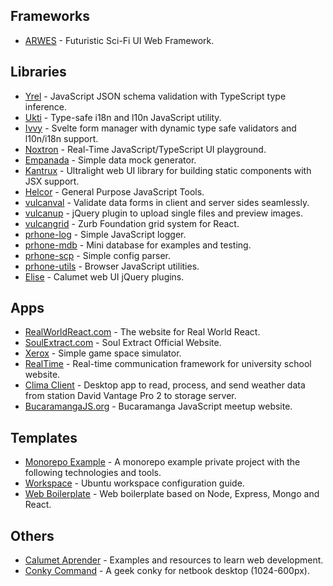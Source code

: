 ## Frameworks

- [ARWES](https://github.com/arwes/arwes) - Futuristic Sci-Fi UI Web Framework.

## Libraries

- [Yrel](https://github.com/romelperez/yrel) - JavaScript JSON schema validation with TypeScript type inference.
- [Ukti](https://github.com/romelperez/ukti) - Type-safe i18n and l10n JavaScript utility.
- [Ivvy](https://github.com/romelperez/ivvy) - Svelte form manager with dynamic type safe validators and l10n/i18n support.
- [Noxtron](https://github.com/romelperez/noxtron) - Real-Time JavaScript/TypeScript UI playground.
- [Empanada](https://github.com/romelperez/empanada) - Simple data mock generator.
- [Kantrux](https://github.com/romelperez/kantrux) - Ultralight web UI library for building static components with JSX support.
- [Helcor](https://github.com/romelperez/helcor) - General Purpose JavaScript Tools.
- [vulcanval](https://github.com/vulcan-estudios/vulcanval) - Validate data forms in client and server sides seamlessly.
- [vulcanup](https://github.com/vulcan-estudios/vulcanup) - jQuery plugin to upload single files and preview images.
- [vulcangrid](https://github.com/vulcan-estudios/vulcangrid) - Zurb Foundation grid system for React.
- [prhone-log](https://github.com/romelperez/prhone-log) - Simple JavaScript logger.
- [prhone-mdb](https://github.com/romelperez/prhone-mdb) - Mini database for examples and testing.
- [prhone-scp](https://github.com/romelperez/prhone-scp) - Simple config parser.
- [prhone-utils](https://github.com/romelperez/prhone-utils) - Browser JavaScript utilities.
- [Elise](https://github.com/calumet/elise) - Calumet web UI jQuery plugins.

## Apps

- [RealWorldReact.com](https://github.com/realworldreact/realworldreact-website) - The website for Real World React.
- [SoulExtract.com](https://github.com/soulextract/soulextract.com) - Soul Extract Official Website.
- [Xerox](https://github.com/romelperez/xerox) - Simple game space simulator.
- [RealTime](https://github.com/calumet/realtime) - Real-time communication framework for university school website.
- [Clima Client](https://github.com/calumet/clima-cliente) - Desktop app to read, process, and send weather data from station David Vantage Pro 2 to storage server.
- [BucaramangaJS.org](https://github.com/BucaramangaJS/bucaramangajs.org) - Bucaramanga JavaScript meetup website.

## Templates

- [Monorepo Example](https://github.com/romelperez/monorepo-example-lerna-yarn-ts-sass-webpack) - A monorepo example private project with the following technologies and tools.
- [Workspace](https://github.com/romelperez/workspace) - Ubuntu workspace configuration guide.
- [Web Boilerplate](https://github.com/romelperez/web-boilerplate) - Web boilerplate based on Node, Express, Mongo and React.

## Others

- [Calumet Aprender](https://github.com/calumet/aprender) - Examples and resources to learn web development.
- [Conky Command](https://github.com/romelperez/conky-command) - A geek conky for netbook desktop (1024-600px).
